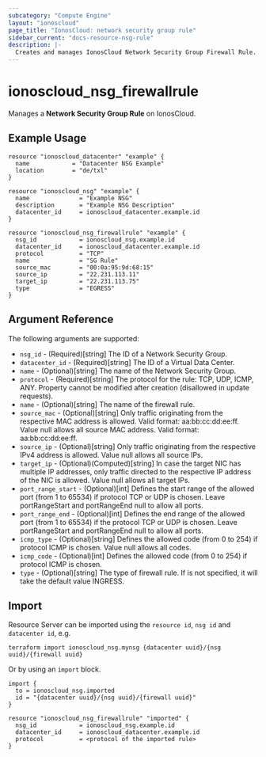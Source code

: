 ```yaml
---
subcategory: "Compute Engine"
layout: "ionoscloud"
page_title: "IonosCloud: network security group rule"
sidebar_current: "docs-resource-nsg-rule"
description: |-
  Creates and manages IonosCloud Network Security Group Firewall Rule.
---
```


# ionoscloud_nsg_firewallrule

Manages a **Network Security Group Rule** on IonosCloud.

## Example Usage

```hcl
resource "ionoscloud_datacenter" "example" {
  name            = "Datacenter NSG Example"
  location        = "de/txl"
}

resource "ionoscloud_nsg" "example" {
  name              = "Example NSG"
  description       = "Example NSG Description"
  datacenter_id     = ionoscloud_datacenter.example.id
}

resource "ionoscloud_nsg_firewallrule" "example" {
  nsg_id            = ionoscloud_nsg.example.id
  datacenter_id     = ionoscloud_datacenter.example.id
  protocol          = "TCP"
  name              = "SG Rule"
  source_mac        = "00:0a:95:9d:68:15"
  source_ip         = "22.231.113.11"
  target_ip         = "22.231.113.75"
  type              = "EGRESS"
}
```

## Argument Reference

The following arguments are supported:
* `nsg_id` - (Required)[string] The ID of a Network Security Group.
* `datacenter_id` - (Required)[string] The ID of a Virtual Data Center.
* `name` - (Optional)[string] The name of the Network Security Group.
* `protocol` - (Required)[string] The protocol for the rule: TCP, UDP, ICMP, ANY. Property cannot be modified after creation (disallowed in update requests).
* `name` - (Optional)[string] The name of the firewall rule.
* `source_mac` - (Optional)[string] Only traffic originating from the respective MAC address is allowed. Valid format: aa:bb:cc:dd:ee:ff. Value null allows all source MAC address. Valid format: aa:bb:cc:dd:ee:ff.
* `source_ip` -  (Optional)[string] Only traffic originating from the respective IPv4 address is allowed. Value null allows all source IPs.
* `target_ip` - (Optional)(Computed)[string] In case the target NIC has multiple IP addresses, only traffic directed to the respective IP address of the NIC is allowed. Value null allows all target IPs.
* `port_range_start` - (Optional)[int] Defines the start range of the allowed port (from 1 to 65534) if protocol TCP or UDP is chosen. Leave portRangeStart and portRangeEnd null to allow all ports.
* `port_range_end` - (Optional)[int] Defines the end range of the allowed port (from 1 to 65534) if the protocol TCP or UDP is chosen. Leave portRangeStart and portRangeEnd null to allow all ports.
* `icmp_type` - (Optional)[string] Defines the allowed code (from 0 to 254) if protocol ICMP is chosen. Value null allows all codes.
* `icmp_code` - (Optional)[int] Defines the allowed code (from 0 to 254) if protocol ICMP is chosen.
* `type` - (Optional)[string] The type of firewall rule. If is not specified, it will take the default value INGRESS.

## Import

Resource Server can be imported using the `resource id`, `nsg id` and `datacenter id`, e.g.

```shell
terraform import ionoscloud_nsg.mynsg {datacenter uuid}/{nsg uuid}/{firewall uuid}
```

Or by using an `import` block.
```hcl
import {
  to = ionoscloud_nsg.imported
  id = "{datacenter uuid}/{nsg uuid}/{firewall uuid}" 
}
  
resource "ionoscloud_nsg_firewallrule" "imported" {
  nsg_id            = ionoscloud_nsg.example.id
  datacenter_id     = ionoscloud_datacenter.example.id
  protocol          = <protocol of the imported rule>
}
```